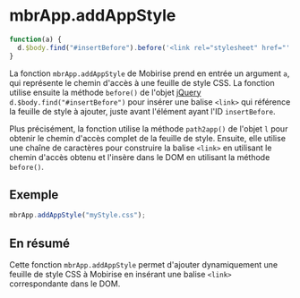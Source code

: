 # mbrApp.addAppStyle

```js
function(a) {
  d.$body.find("#insertBefore").before('<link rel="stylesheet" href="' + l.path2app(a) + '">')
}
```

La fonction `mbrApp.addAppStyle` de Mobirise prend en entrée un argument `a`, qui représente le chemin d'accès à une feuille de style CSS. La fonction utilise ensuite la méthode `before()` de l'objet [jQuery](https://jquery.com) `d.$body.find("#insertBefore")` pour insérer une balise `<link>` qui référence la feuille de style à ajouter, juste avant l'élément ayant l'ID `insertBefore`.

Plus précisément, la fonction utilise la méthode `path2app()` de l'objet `l` pour obtenir le chemin d'accès complet de la feuille de style. Ensuite, elle utilise une chaîne de caractères pour construire la balise `<link>` en utilisant le chemin d'accès obtenu et l'insère dans le DOM en utilisant la méthode `before()`.

## Exemple

```js
mbrApp.addAppStyle("myStyle.css");
```

## En résumé

Cette fonction `mbrApp.addAppStyle` permet d'ajouter dynamiquement une feuille de style CSS à Mobirise en insérant une balise `<link>` correspondante dans le DOM.
